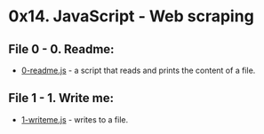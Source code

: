 # 0x14. JavaScript - Web scraping

## File 0 - 0. Readme:
* [0-readme.js](./0-readme.js) - a script that reads and prints the content of a file.

## File 1 - 1. Write me:
* [1-writeme.js](./1-writeme.js) - writes to a file.

